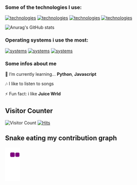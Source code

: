 ### Some of the technologies I use:
[![technologies](https://img.shields.io/badge/JavaScript-F7DF1E?style=for-the-badge&logo=javascript&logoColor=black)](https://www.javascript.com/) [![technologies](https://img.shields.io/badge/Python-3776AB?style=for-the-badge&logo=python&logoColor=white)](https://www.python.org/) [![technologies](https://img.shields.io/badge/HTML5-E34F26?style=for-the-badge&logo=html5&logoColor=white)](https://developer.mozilla.org/pt-BR/docs/Web/HTML) [![technologies](https://img.shields.io/badge/CSS3-1572B6?style=for-the-badge&logo=css3&logoColor=white)](https://developer.mozilla.org/pt-BR/docs/Web/CSS)

![Anurag's GitHub stats](https://github-readme-stats.vercel.app/api?username=bluewrld&show_icons=true&theme=outrun)

### Operating systems i use the most:

[![systems](https://img.shields.io/badge/Windows-0078D6?style=for-the-badge&logo=windows&logoColor=white)]() [![systems](https://img.shields.io/badge/Ubuntu-E95420?style=for-the-badge&logo=ubuntu&logoColor=white)]() [![systems](https://img.shields.io/badge/Android-3DDC84?style=for-the-badge&logo=android&logoColor=white)]()


### Some infos about me

📘  I’m currently learning... **Python**, **Javascript**

🎶 I like to listen to songs

⚡ Fun fact: i like **Juice Wrld**


## Visitor Counter

![Visitor Count](https://profile-counter.glitch.me/{bluewrld}/count.svg)
[![Hits](https://hits.seeyoufarm.com/api/count/incr/badge.svg?url=https%3A%2F%2Fgithub.com%2Fbluewrld%2Fhit-counter&count_bg=%2379C83D&title_bg=%23555555&icon=&icon_color=%23E7E7E7&title=hits&edge_flat=false)](https://hits.seeyoufarm.com)

## Snake eating my contribution graph
![snake gif](https://github.com/bluewrld/bluewrld/blob/output/github-contribution-grid-snake.gif)
